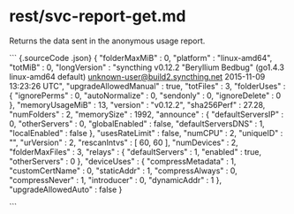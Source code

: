 # rest/svc-report-get.md

Returns the data sent in the anonymous usage report.

\`\`\` {.sourceCode .json} { "folderMaxMiB" : 0, "platform" : "linux-amd64", "totMiB" : 0, "longVersion" : "syncthing v0.12.2 \"Beryllium Bedbug\" \(go1.4.3 linux-amd64 default\) unknown-user@build2.syncthing.net 2015-11-09 13:23:26 UTC", "upgradeAllowedManual" : true, "totFiles" : 3, "folderUses" : { "ignorePerms" : 0, "autoNormalize" : 0, "sendonly" : 0, "ignoreDelete" : 0 }, "memoryUsageMiB" : 13, "version" : "v0.12.2", "sha256Perf" : 27.28, "numFolders" : 2, "memorySize" : 1992, "announce" : { "defaultServersIP" : 0, "otherServers" : 0, "globalEnabled" : false, "defaultServersDNS" : 1, "localEnabled" : false }, "usesRateLimit" : false, "numCPU" : 2, "uniqueID" : "", "urVersion" : 2, "rescanIntvs" : \[ 60, 60 \], "numDevices" : 2, "folderMaxFiles" : 3, "relays" : { "defaultServers" : 1, "enabled" : true, "otherServers" : 0 }, "deviceUses" : { "compressMetadata" : 1, "customCertName" : 0, "staticAddr" : 1, "compressAlways" : 0, "compressNever" : 1, "introducer" : 0, "dynamicAddr" : 1 }, "upgradeAllowedAuto" : false }

\`\`\`

